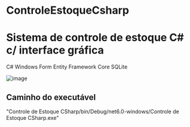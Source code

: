 # ControleEstoqueCsharp

# Sistema de controle de estoque C# c/ interface gráfica
C#
Windows Form
Entity Framework Core
SQLite

![image](/Controle+de+Estoque+CSharp.png "Sistema")


## Caminho do executável
"Controle de Estoque CSharp/bin/Debug/net6.0-windows/Controle de Estoque CSharp.exe"
